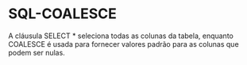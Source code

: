 # SQL-COALESCE
A cláusula SELECT * seleciona todas as colunas da tabela, enquanto COALESCE é usada para fornecer valores padrão para as colunas que podem ser nulas.

